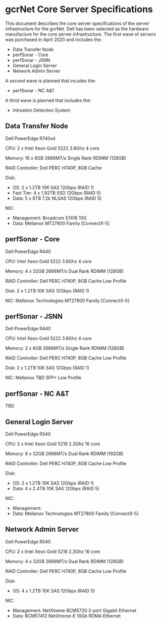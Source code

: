 # gcrNet Core Server Specifications

This document describes the core server specifications of the server infrastructure for the gcrNet. Dell has been selected as the hardware manufacture for the core server infrastructure. The first wave of servers was purchased in April 2020 and includes the:

- Data Transfer Node
- perfSonar - Core
- perfSonar - JSNN
- General Login Server
- Network Admin Server

A second wave is planned that incudes the:

- perfSonar - NC A&T

A thrid wave is planned that includes the:

- Intrustion Detection System

## Data Transfer Node

Dell PowerEdge R740xd 

CPU: 2 x Intel Xeon Gold 5222 3.8Ghz 4 core

Memory: 16 x 8GB 2666MT/s Single Rank RDIMM (128GB)

RAID Controller: Dell PERC H740P, 8GB Cache

Disk:

- OS: 2 x 1.2TB 10K SAS 12Gbps (RAID 1)
- Fast Tier: 4 x 1.92TB SSD 12Gbps (RAID 5)
- Data: 5 x 8TB 7.2k NLSAS 12Gbps (RAID 5)

NIC: 

- Management: Broadcom 57416 10G
- Data: Mellanox MT27800 Family [ConnectX-5]

## perfSonar - Core

Dell PowerEdge R440

CPU: Intel Xeon Gold 5222 3.8Ghz 4 core

Memory: 4 x 32GB 2666MT/s Dual Rank RDIMM (128GB)

RAID Controller: Dell PERC H740P, 8GB Cache Low Profile

Disk: 2 x 1.2TB 10K SAS 12Gbps (RAID 1)

NIC: Mellanox Technologies MT27800 Family [ConnectX-5]

## perfSonar - JSNN

Dell PowerEdge R440

CPU: Intel Xeon Gold 5222 3.8Ghz 4 core

Memory: 2 x 8GB 2666MT/s Single Rank RDIMM (128GB)

RAID Controller: Dell PERC H740P, 8GB Cache Low Profile

Disk: 2 x 1.2TB 10K SAS 12Gbps (RAID 1)

NIC: Mellanox TBD SFP+ Low Profile

## perfSonar - NC A&T

TBD

## General Login Server

Dell PowerEdge R540 

CPU: 2 x Intel Xeon Gold 5218 2.3Ghz 16 core

Memory: 6 x 32GB 2666MT/s Dual Rank RDIMM (192GB)

RAID Controller: Dell PERC H740P, 8GB Cache Low Profile

Disk:

- OS: 2 x 1.2TB 10K SAS 12Gbps (RAID 1)
- Data: 4 x 2.4TB 10K SAS 12Gbps (RAID 5)

NIC: 

- Management: 
- Data: Mellanox Technologies MT27800 Family [ConnectX-5]

## Network Admin Server

Dell PowerEdge R540 

CPU: 2 x Intel Xeon Gold 5218 2.3Ghz 16 core

Memory: 4 x 32GB 2666MT/s Dual Rank RDIMM (128GB)

RAID Controller: Dell PERC H740P, 8GB Cache Low Profile

Disk:

- OS: 4 x 1.2TB 10K SAS 12Gbps (RAID 5)

NIC: 

- Management: NetXtreme BCM5720 2-port Gigabit Ethernet
- Data: BCM57412 NetXtreme-E 10Gb RDMA Ethernet
